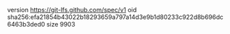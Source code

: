 version https://git-lfs.github.com/spec/v1
oid sha256:efa21854b43022b18293659a797a14d3e9b1d80233c922d8b696dc6463b3ded0
size 9903

